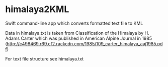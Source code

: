 # himalaya2KML
Swift command-line app which converts formatted text file to KML 

Data in himalaya.txt is taken from Classification of the Himalaya by H. Adams Carter which was published in American Alpine Journal in 1985 (http://c498469.r69.cf2.rackcdn.com/1985/109_carter_himalaya_aaj1985.pdf)  

For text file structure see himalaya.txt

